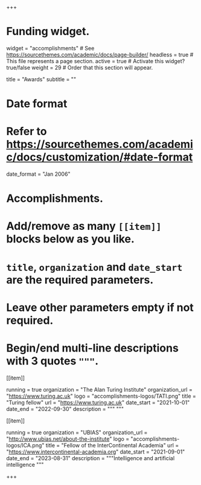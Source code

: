 +++
# Funding widget.
widget = "accomplishments"  # See https://sourcethemes.com/academic/docs/page-builder/
headless = true  # This file represents a page section.
active = true  # Activate this widget? true/false
weight = 29  # Order that this section will appear.

title = "Awards"
subtitle = ""

# Date format
#   Refer to https://sourcethemes.com/academic/docs/customization/#date-format
date_format = "Jan 2006"

# Accomplishments.
#   Add/remove as many `[[item]]` blocks below as you like.
#   `title`, `organization` and `date_start` are the required parameters.
#   Leave other parameters empty if not required.
#   Begin/end multi-line descriptions with 3 quotes `"""`.

[[item]]

running = true
organization = "The Alan Turing Institute"
organization_url = "https://www.turing.ac.uk"
logo = "accomplishments-logos/TATI.png"
title = "Turing fellow"
url = "https://www.turing.ac.uk"
date_start = "2021-10-01"
date_end = "2022-09-30"
description = """                                                      """


[[item]]

running = true
organization = "UBIAS"
organization_url = "http://www.ubias.net/about-the-institute"
logo = "accomplishments-logos/ICA.png"
title = "Fellow of the InterContinental Academia"
url = "https://www.intercontinental-academia.org"
date_start = "2021-09-01"
date_end = "2023-08-31"
description = """Intelligence and artificial intelligence                """

+++
